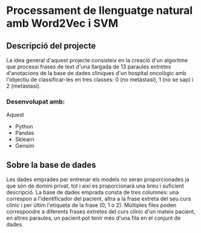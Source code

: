 # Processament de llenguatge natural amb Word2Vec i SVM

## Descripció del projecte
La idea general d'aquest projecte consisteix en la creació d'un algoritme que processi frases de text d'una llargada de 13 paraules extretes d'anotacions de la base de dades clíniques d'un hospital oncològic amb l'objectiu de classificar-les en tres classes: 0 (no metàstasi), 1 (no se sap) i 2 (metàstasi).

### Desenvolupat amb:
Aquest 
- Python
- Pandas
- Sklearn
- Gensim

## Sobre la base de dades
Les dades emprades per entrenar els models no seran proporcionades ja que són de domini privat, tot i així es proporcionarà una breu i suficient descripció. La base de dades emprada consta de tres columnes: una correspon a l'identificador del pacient, altra a la frase extreta del seu curs clínic i per últim l'etiqueta de la frase (0, 1 o 2). Múltiples files poden correspondre a diferents frases extretes del curs clínic d'un mateix pacient, en altres paraules, un pacient pot tenir més d'una fila en el conjunt de dades.

## 

